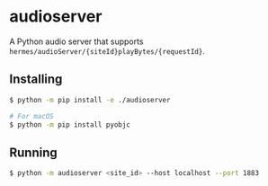 # audioserver

A Python audio server that supports `hermes/audioServer/{siteId}playBytes/{requestId}`.

## Installing
```bash
$ python -m pip install -e ./audioserver

# For macOS
$ python -m pip install pyobjc
```

## Running
```bash
$ python -m audioserver <site_id> --host localhost --port 1883
```